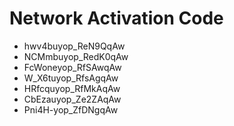 # Network Activation Code
* hwv4buyop_ReN9QqAw
* NCMmbuyop_RedK0qAw
* FcWoneyop_RfSAwqAw
* W_X6tuyop_RfsAgqAw
* HRfcquyop_RfMkAqAw
* CbEzauyop_Ze2ZAqAw
* Pni4H-yop_ZfDNgqAw
